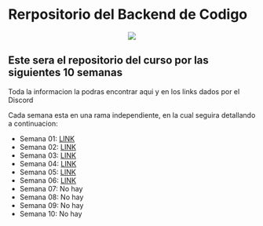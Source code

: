 # Rerpositorio del Backend de Codigo
<p align="center">
    <img src="https://codigo.edu.pe/public/img/codigo-logo.png">
</p>

## Este sera el repositorio del curso por las siguientes 10 semanas

Toda la informacion la podras encontrar aqui y en los links dados por el Discord

Cada semana esta en una rama independiente, en la cual seguira detallando a continuacion:

- Semana 01: <a href="https://github.com/LenerWeb/backend-g9/tree/semana01">LINK</a>
- Semana 02: <a href="https://github.com/LenerWeb/backend-g9/tree/semana02">LINK</a>
- Semana 03: <a href="https://github.com/LenerWeb/backend-g9/tree/semana03">LINK</a>
- Semana 04: <a href="https://github.com/LenerWeb/backend-g9/tree/semana04">LINK</a>
- Semana 05: <a href="https://github.com/LenerWeb/backend-g9/tree/semana05">LINK</a>
- Semana 06: <a href="https://github.com/LenerWeb/backend-g9/tree/semana06">LINK</a>
- Semana 07: No hay
- Semana 08: No hay
- Semana 09: No hay
- Semana 10: No hay